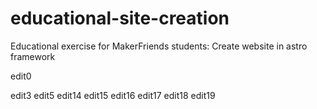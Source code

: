 # educational-site-creation
Educational exercise for MakerFriends students: Create website in astro framework

edit0


edit3
edit5
edit14
edit15
edit16
edit17
edit18
edit19
